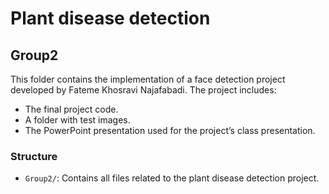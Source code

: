 # Plant disease detection

## Group2
This folder contains the implementation of a face detection project developed by Fateme Khosravi Najafabadi. The project includes:
- The final project code.
- A folder with test images.
- The PowerPoint presentation used for the project’s class presentation.

### Structure
- `Group2/`: Contains all files related to the plant disease detection project.